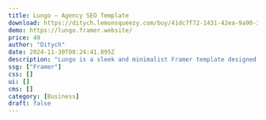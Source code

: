 ```yaml
---
title: Lungo — Agency SEO Template
download: https://ditych.lemonsqueezy.com/buy/41dc7f72-1431-42ea-9a90-3f24591ef544
demo: https://lungo.framer.website/
price: 49
author: "Ditych"
date: 2024-11-30T08:24:41.895Z
description: "Lungo is a sleek and minimalist Framer template designed for SEO companies. With its clean design and intuitive layout, Lungo helps businesses showcase their services and expertise effectively."
ssg: ["Framer"]
css: []
ui: []
cms: []
category: [Business]
draft: false
---
```

